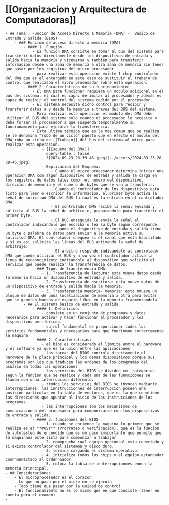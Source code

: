 # [[Organizacion y Arquitectura de Computadoras]]
	- ## Tema : Funcion de Acceso Directo a Memoria (DMA) -  Basico de Entrada y Salida (BIOS)
		- ### Funcion de acceso directo a memoria (DMA)
			- #### 1. Función
				- La función DMA consiste en tomar al bus del sistema para transferir datos directamente desde los dispositivos de entrada y salida hacia la memoria y viceversa y también para transferir información desde una zona de memoria a otra zona de memoria sin tener que pasar por los registros del micro procesador
				- para realizar esta operacion existe 1 chip controlador del dma que es el encargado en este caso de sustituir el trabajo de control que realizaba el micro procesador sobre esta operacion.
			- #### 2. Características de su funcionamiento:
				- El DMA para funcionar requiere un modulo adicional en el bus del sistema, el cual es capaz de imitar al procesador y además es capaz de recibir el control del sistema cedido por el procesador.
				- El sistema necesita dicho control para recibir y transferir datos a y desde la memoria a traves del BUS del sistema.
				- Para realizar esta operación el modulo del DMA debe utilizar el BUS del sistema solo cuando el procesador lo necesita o debe forzar al procesador a que suspenda temporalmente su funcionamiento para ejecutar la transferencia.
				- Esta ultima técnica que es la mas comun que se realiza se le denomina "robo de un ciclo" puesto que en efecto el modulo del DMA roba un ciclo de [[Trabajo]] del bus del sistema al micro para realizar esta operacion.
					- [[Esquema del DMA]]
					  query-table:: false
					- ![2024-09-23-20-39-46.jpeg](../assets/2024-09-23-20-39-46.jpeg)
					- Explicacion del Esquema:
						- Cuando el micro procesador determina iniciar una operacion DMA con algun dispositivo de entrada y salida la carga en los registros de datos tales como: el numero del dispositivo, direccion de memoria y el numero de bytes que se van a transferir.
						- Cuando el controlador de los dispositivos esta listo para leer o escribir la informacion, el primer byte activa la señal de solicitud DMA del BUS la cual es la entrada en el controlador DMA.
						- El controlador DMA recibe la señal enviada y solicita al BUS la señal de arbitraje, preparandola para transferir el primer byte.
						- El BUS enseguida le envia la señal al controlador indicandole que escriba o lea su byte segun corresponde.
						- cuando el dispositivo de entrada y salida tiene un byte o palabra de datos para enviar a la memoria activa su solicitud DMA. El controlador chequea si el canal que esta habilitado y si es asi solicita las lineas del BUS activando la señal de arbitraje.
						- El arbitro responde indicandole al controlador DMA que puede utilizar el BUS y a su vez el controlador activa la linea de reconocimiento indicandole al dispositivo que solicito el servicio que puede realizar la transferencia de datos.
				- ### Tipos de transferencia DMA:
					- 1. Transferencia de lectura: esta mueve datos desde la memoria hacia un dispositivo de entrada y salida.
					- 2. Transferencia de escritura: esta mueve datos de un dispositivo de entrada y salida hacia la memoria.
					- 3. Transferencia memoria- memoria: esta mmueve un bloque de datos de unna localizacionn de memoria a otra para evitar que se generen huecos de espacio libre en la memoria fragmentandola
			- ## El sistema basico de entrada y salida
				- #### 1. Definicion:
					- consiste en un conjunto de programas y datos necesarios para activar y hacer funcionar al procesador y los dispositivos perifericos.
					- su rol fundamental es proporcionar todos los servicios fundamentales y nnecesarios para que funcionne correctamente la maquina
				- #### 2. Caracteristicas:
					- el bios es considerado el limmite entre el hardware y el software ya que es la union entre las aplicaciones
					- las tareas del BIOS controla directamente el hardware de la placa principal y los demas dispositivos porque sus programas son los que traducen las ordenes de los programas del usuario en todas las operaciones
					- los servicios del BIOS se dividen en  categorias segun la funcion que se realice y cada una de las funncioones se llaman con unna interrupcion diferente.
					- ttodos los servicios del BIOS se invocan mediante interrupciones. las innstruccionnes de interrupcion poseen una posicion particular en la tabla de vectores, que es la que conntiene las direcciones que apuntan al inicio de las instrucciones de los programas.
					- las interrupciones son los mecanismos de comunicacionnn del procesador para comunnicarse con los dispositivos de entrada y salida.
				- #### 3. funcionnes del BIOS
					- 1. cuando se enciende la maquina lo primero que se realiza es el **POST** (Prorrateo o verificacion), que es la funcion de autotesteo de encendido que es un paso immportante que permite que la maquinnna este lista para comennzar a trabajar
					- 2. commprueba cual equipo opcionnal esta conectado y si existe controlador del sistemma y disco duro.
					- 3. termina cargando el sistema operativo.
					- 4. inicializa todos los chips y el equipo estannndar connnnnnectado al ordennnador.
					- 5. coloca la tabla de innterrupcionnes ennnn la memoria prinncipal.
	- ## Consideraciones
		- El microprocesador es el corazon
		- Lo que no pasa por el micro no se ejecuta
		- Todo tiene que pasar por la unidad de control
		- El funcionamiento no es lo mismo que en que consiste (tener en cuenta para el examen)
	-